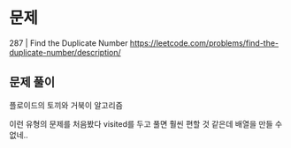 # 문제

287 | Find the Duplicate Number
https://leetcode.com/problems/find-the-duplicate-number/description/

## 문제 풀이

플로이드의 토끼와 거북이 알고리즘

이런 유형의 문제를 처음봤다
visited를 두고 풀면 훨씬 편할 것 같은데 배열을 만들 수 없네..
